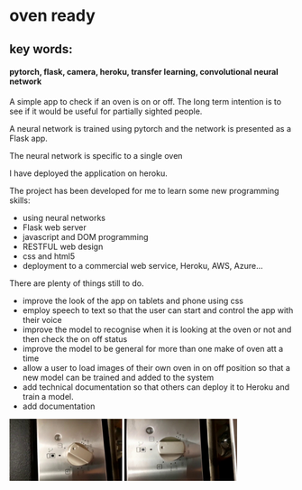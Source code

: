 # oven ready

## key words: 
#### pytorch, flask, camera, heroku, transfer learning, convolutional neural network

A simple app to check if an oven is on or off. The long term intention is to see if it would be useful for partially sighted people.

A neural network is trained using pytorch and the network is presented as a Flask app.

The neural network is specific to a single oven

I have deployed the application on heroku.

The project has been developed for me to learn some new programming skills:

- using neural networks 
- Flask web server
- javascript and DOM programming
- RESTFUL web design
- css and html5
- deployment to a commercial web service, Heroku, AWS, Azure...

There are plenty of things still to do.

- improve the look of the app on tablets and phone using css
- employ speech to text so that the user can start and control the app with their voice
- improve the model to recognise when it is looking at the oven or not and then check the on off status
- improve the model to be general for more than one make of oven att a time
- allow a user to load images of their own oven in on off position so that a new model can be trained and added to the system
- add technical documentation so that others can deploy it to Heroku and train a model.
- add documentation 

<img src="oven_on_0404.jpg" alt="oven on" width="200" data-rotate="90"/>

<img src="oven_off_0381.jpg" alt="oven off" width="200"/>



